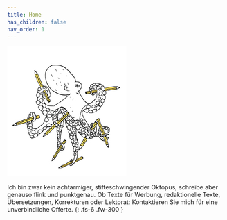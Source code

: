 ```yaml
---
title: Home
has_children: false
nav_order: 1
---
```

<style>
body {
  background-image: url('images/oktopus-275x300.jpg');
  background-repeat: no-repeat;
  background-attachment: fixed;
  background-size: cover;
}
</style>
![](images/oktopus-275x300.jpg)

Ich bin zwar kein achtarmiger, stifteschwingender Oktopus, schreibe aber genauso flink und punktgenau. Ob Texte für Werbung, redaktionelle Texte, Übersetzungen, Korrekturen oder Lektorat: Kontaktieren Sie mich für eine unverbindliche Offerte.
{: .fs-6 .fw-300 }
